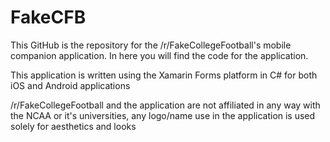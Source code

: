 # FakeCFB

This GitHub is the repository for the /r/FakeCollegeFootball's mobile companion application. In here you will find the code for the application.

This application is written using the Xamarin Forms platform in C# for both iOS and Android applications





/r/FakeCollegeFootball and the application are not affiliated in any way with the NCAA or it's universities, any logo/name use in the application is used solely for aesthetics and looks